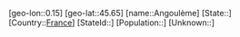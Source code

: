 ﻿---
location: [45.65,0.15]
type: City
tags:
- geo/City


SpocWebEntityId: 28829
isDeleted: false
confidential: public

---
[geo-lon::0.15]
[geo-lat::45.65]
[name::Angoulème]
[State::]
[Country::[France](geo/Continent/Europe/France.md)]
[StateId::]
[Population::]
[Unknown::]

